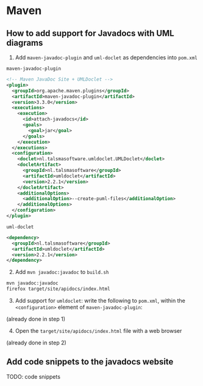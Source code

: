 # Maven

## How to add support for Javadocs with UML diagrams

<!-- Sources -->
<!-- https://maven.apache.org/plugins/maven-javadoc-plugin/usage.html -->
<!-- https://medium.com/@oresoftware/generate-javadocs-that-arent-completely-worthless-788e12c76516 -->
<!-- https://github.com/talsma-ict/umldoclet/blob/develop/usage.md#configuring-your-maven-build -->

1. Add `maven-javadoc-plugin` and `uml-doclet` as dependencies into `pom.xml`

`maven-javadoc-plugin`
```xml
<!-- Maven JavaDoc Site + UMLDoclet -->
<plugin>
  <groupId>org.apache.maven.plugins</groupId>
  <artifactId>maven-javadoc-plugin</artifactId>
  <version>3.3.0</version>
  <executions>
    <execution>
      <id>attach-javadocs</id>
      <goals>
        <goal>jar</goal>
      </goals>
    </execution>
  </executions>
  <configuration>
    <doclet>nl.talsmasoftware.umldoclet.UMLDoclet</doclet>
    <docletArtifact>
      <groupId>nl.talsmasoftware</groupId>
      <artifactId>umldoclet</artifactId>
      <version>2.2.1</version>
    </docletArtifact>
    <additionalOptions>
      <additionalOption>--create-puml-files</additionalOption>
    </additionalOptions>
  </configuration>
</plugin>
```

`uml-doclet`
```xml
<dependency>
  <groupId>nl.talsmasoftware</groupId>
  <artifactId>umldoclet</artifactId>
  <version>2.2.1</version>
</dependency>
```

2. Add `mvn javadoc:javadoc` to `build.sh`

```sh
mvn javadoc:javadoc
firefox target/site/apidocs/index.html
```

3. Add support for `umldoclet`: write the following to `pom.xml`, within the `<configuration>` element of `maven-javadoc-plugin`:

(already done in step 1)

4. Open the `target/site/apidocs/index.html` file with a web browser

(already done in step 2)

## Add code snippets to the javadocs website

TODO: code snippets
